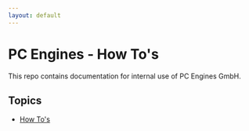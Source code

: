 ```yaml
---
layout: default
---
```

# PC Engines - How To's

This repo contains documentation for internal use of PC Engines GmbH.

## Topics

*   [How To's](./how_to.html)

